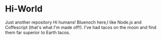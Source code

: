 # Hi-World
Just another repository
Hi humans!
Bluenoch here,I like Node.js and Coffescript (that's what I'm made off!).
I've had tacos on the moon and find them far superior to Earth tacos.
